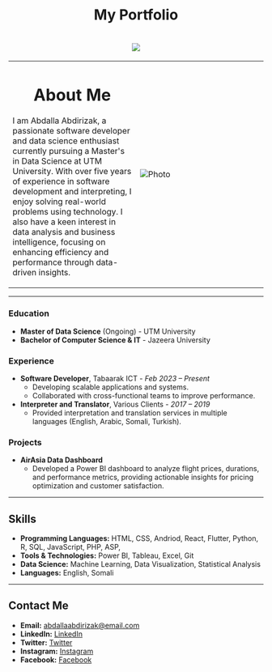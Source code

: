 <h1 align="center">My Portfolio</h1>

<h1 align="center">
  <img src="https://readme-typing-svg.herokuapp.com/?color=000000&size=35&center=true&vCenter=true&width=700&height=70&duration=4000&lines=Hello!+I'm+Abdalla+Abdirizak" />
</h1>
<table>
  <tbody>
    <tr>
      <td>
          <h1 align="center">About Me</h1>
          <p> I am Abdalla Abdirizak, a passionate software developer and data science enthusiast currently pursuing a Master's in Data Science at UTM University. With over five years of experience in software development and interpreting, I enjoy solving real-world problems using technology. I also have a keen interest in data analysis and business intelligence, focusing on enhancing efficiency and performance through data-driven insights.</p>
      </td>
      <td width="50%" rowspan="4">
        <img alt="Photo" src="./images/me.png" />
      </td>
    </tr>
   
   
  </tbody>
</table>

---

### Education
- **Master of Data Science** (Ongoing) - UTM University
- **Bachelor of Computer Science & IT** - Jazeera University

### Experience
- **Software Developer**, Tabaarak ICT - *Feb 2023 – Present*
    - Developing scalable applications and systems.
    - Collaborated with cross-functional teams to improve performance.
- **Interpreter and Translator**, Various Clients - *2017 – 2019*
    - Provided interpretation and translation services in multiple languages (English, Arabic, Somali, Turkish).

### Projects
- **AirAsia Data Dashboard**
    - Developed a Power BI dashboard to analyze flight prices, durations, and performance metrics, providing actionable insights for pricing optimization and customer satisfaction.

---

## Skills
- **Programming Languages:** HTML, CSS, Andriod, React, Flutter, Python, R, SQL, JavaScript, PHP, ASP, 
- **Tools & Technologies:** Power BI, Tableau, Excel, Git
- **Data Science:** Machine Learning, Data Visualization, Statistical Analysis
- **Languages:** English, Somali

---

## Contact Me
- **Email:** abdallaabdirizak@email.com
- **LinkedIn:** [LinkedIn](http://linkedin.com/in/abdulaahi-abdirizak-5399501b1)
- **Twitter:** [Twitter](https://x.com/abdalleabdiriz6/)
- **Instagram:** [Instagram](https://www.instagram.com/abdalla_abdirizak_/profilecard/?igsh=aXk5Z2tmNWpuN2t2)
- **Facebook:** [Facebook](https://www.facebook.com/abdulaahi.abdirisaaq.9?mibextid=LQQJ4d)
